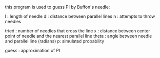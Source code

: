 this program is used to guess PI by Buffon's needle:

  l : length of needle
  d : distance between parallel lines
  n : attempts to throw needles

  tried : number of needles that cross the line
  x : distance between center point of needle and the nearest parallel line
  theta : angle between needle and parallel line (radians)
  p: simulated probability

guess : approximation of PI
